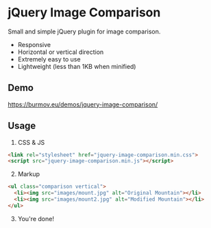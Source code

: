 # jQuery Image Comparison
Small and simple jQuery plugin for image comparison.
* Responsive
* Horizontal or vertical direction
* Extremely easy to use
* Lightweight (less than 1KB when minified)
## Demo
https://burmov.eu/demos/jquery-image-comparison/
## Usage
1. CSS & JS
```html
<link rel="stylesheet" href="jquery-image-comparison.min.css">
<script src="jquery-image-comparison.min.js"></script>
```
2. Markup
```html
<ul class="comparison vertical">
  <li><img src="images/mount.jpg" alt="Original Mountain"></li>
  <li><img src="images/mount2.jpg" alt="Modified Mountain"></li>
</ul>
```
3. You're done!
